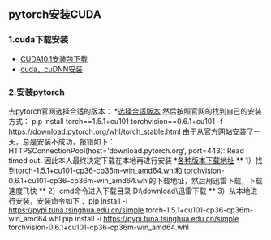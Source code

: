 ## pytorch安装CUDA
### 1.cuda下载安装
 * [CUDA10.1安装包下载](https://www.cnblogs.com/imper/p/11976077.html)
 * [cuda、cuDNN安装](https://zhuanlan.zhihu.com/p/158900161)
 
### 2.安装pytorch

去pytorch官网选择合适的版本：
*[选择合适版本](https://pytorch.org/get-started/locally/)
然后按照官网的找到自己的安装方式：
pip install torch==1.5.1+cu101 torchvision==0.6.1+cu101 -f https://download.pytorch.org/whl/torch_stable.html
由于从官方网站安装了一天，总是安装不成功，报错如下：
 HTTPSConnectionPool(host='download.pytorch.org', port=443): Read timed out.
 因此本人最终决定下载在本地再进行安装
 *[各种版本下载地址](https://download.pytorch.org/whl/torch_stable.html)
 ** 1）找到torch-1.5.1+cu101-cp36-cp36m-win_amd64.whl和 torchvision-0.6.1+cu101-cp36-cp36m-win_amd64.whl的下载地址，然后用迅雷下载，下载速度飞快
 ** 2）cmd命令进入下载目录 D:\download\迅雷下载
 ** 3）从本地进行安装，安装命令如下：
 pip install -i https://pypi.tuna.tsinghua.edu.cn/simple torch-1.5.1+cu101-cp36-cp36m-win_amd64.whl
 pip install -i https://pypi.tuna.tsinghua.edu.cn/simple torchvision-0.6.1+cu101-cp36-cp36m-win_amd64.whl
 


